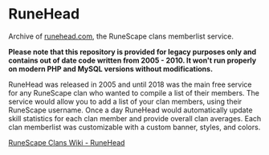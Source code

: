 # RuneHead
Archive of [runehead.com](https://web.archive.org/web/20180828201852/http://www.runehead.com/), the RuneScape clans memberlist service.

**Please note that this repository is provided for legacy purposes only and contains out of date code written from 2005 - 2010. It won't run properly on modern PHP and MySQL versions without modifications.**

RuneHead was released in 2005 and until 2018 was the main free service for any RuneScape clan who wanted to compile a list of their members. The service would allow you to add a list of your clan members, using their RuneScape username. Once a day RuneHead would automatically update skill statistics for each clan member and provide overall clan averages. Each clan memberlist was customizable with a custom banner, styles, and colors.

[RuneScape Clans Wiki - RuneHead](https://runescapeclans.fandom.com/wiki/RuneHead)
